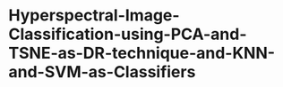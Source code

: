 # Hyperspectral-Image-Classification-using-PCA-and-TSNE-as-DR-technique-and-KNN-and-SVM-as-Classifiers